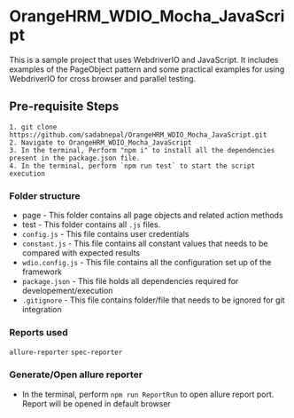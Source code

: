 # OrangeHRM_WDIO_Mocha_JavaScript
This is a sample project that uses WebdriverIO and JavaScript. It includes examples of the PageObject pattern and some practical examples for using WebdriverIO for cross browser and parallel testing.

## Pre-requisite Steps
```
1. git clone https://github.com/sadabnepal/OrangeHRM_WDIO_Mocha_JavaScript.git
2. Navigate to OrangeHRM_WDIO_Mocha_JavaScript
3. In the terminal, Perform "npm i" to install all the dependencies present in the package.json file.
4. In the terminal, perform `npm run test` to start the script execution
```
### Folder structure
- page - This folder contains all page objects and related action methods
- test - This folder contains all `.js` files.
- `config.js` - This file contains user credentials
- `constant.js` - This file contains all constant values that needs to be compared with expected results 
- `wdio.config.js` - This file contains all the configuration set up of the framework
- `package.json` - This file holds all dependencies required for developement/execution
- `.gitignore` - This file contains folder/file that needs to be ignored for git integration

### Reports used
`allure-reporter`
`spec-reporter`

### Generate/Open allure reporter
- In the terminal, perform `npm run ReportRun` to open allure report port. Report will be opened in default browser